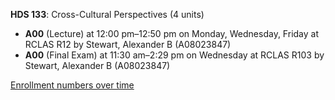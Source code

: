 **HDS 133**: Cross-Cultural Perspectives (4 units)

- **A00** (Lecture) at 12:00 pm–12:50 pm on Monday, Wednesday, Friday at RCLAS R12 by Stewart, Alexander B (A08023847)
- **A00** (Final Exam) at 11:30 am–2:29 pm on Wednesday at RCLAS R103 by Stewart, Alexander B (A08023847)

[Enrollment numbers over time](./HDS133.tsv)
